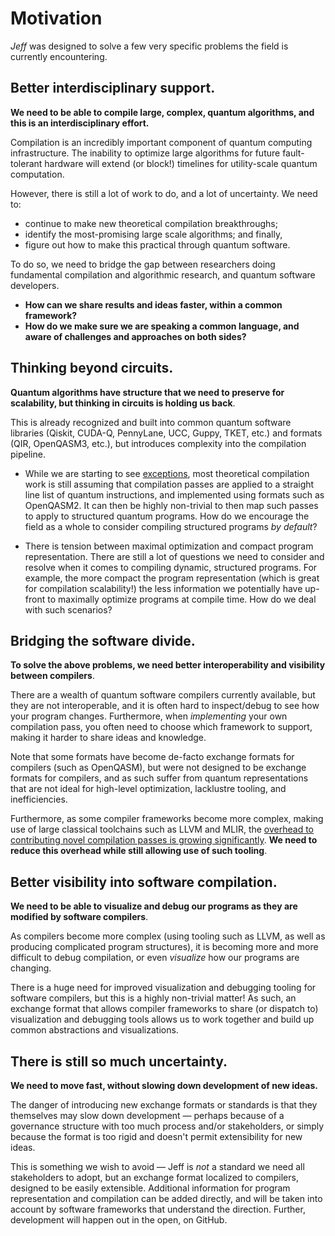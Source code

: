 # Motivation

*Jeff* was designed to solve a few very specific problems the field is currently encountering.

## Better interdisciplinary support.

**We need to be able to compile large, complex, quantum algorithms, and this is an interdisciplinary
effort.**

Compilation is an incredibly important component of quantum computing infrastructure. The inability
to optimize large algorithms for future fault-tolerant hardware will extend (or block!) timelines
for utility-scale quantum computation.

However, there is still a lot of work to do, and a lot of uncertainty. We need to:

- continue to make new theoretical compilation breakthroughs; 
- identify the most-promising large scale algorithms; and finally,
- figure out how to make this practical through quantum software.
  
To do so, we need to bridge the gap between researchers doing fundamental compilation and
algorithmic research, and quantum software developers.

- **How can we share results and ideas faster, within a common framework?**
- **How do we make sure we are speaking a common language, and aware of challenges and approaches
    on both sides?**

## Thinking beyond circuits.

**Quantum algorithms have structure that we need to preserve for scalability, but thinking in
circuits is holding us back**.

This is already recognized and built into common quantum software
libraries (Qiskit, CUDA-Q, PennyLane, UCC, Guppy, TKET, etc.) and formats (QIR, OpenQASM3, etc.),
but introduces complexity into the compilation pipeline.

- While we are starting to see [exceptions](https://arxiv.org/abs/2410.23493), most theoretical
  compilation work is still assuming that compilation passes are applied to a straight line list
  of quantum instructions, and implemented using formats such as OpenQASM2. It can then be highly
  non-trivial to then map such passes to apply to structured quantum programs. How do we
  encourage the field as a whole to consider compiling structured programs *by default*?

- There is tension between maximal optimization and compact program representation. There are
  still a lot of questions we need to consider and resolve when it comes to compiling dynamic,
  structured programs. For example, the more compact the program representation (which is great
  for compilation scalability!) the less information we potentially have up-front to maximally
  optimize programs at compile time. How do we deal with such scenarios?

## Bridging the software divide.

**To solve the above problems, we need better interoperability and visibility between compilers**.

There are a wealth of quantum software compilers currently available, but they are not
interoperable, and it is often hard to inspect/debug to see how your program changes. Furthermore,
when *implementing* your own compilation pass, you often need to choose which framework to support,
making it harder to share ideas and knowledge.

Note that some formats have become de-facto exchange formats for compilers (such as OpenQASM), but
were not designed to be exchange formats for compilers, and as such suffer from quantum
representations that are not ideal for high-level optimization, lacklustre tooling, and
inefficiencies.

Furthermore, as some compiler frameworks become more complex, making use of large classical
toolchains such as LLVM and MLIR, the [overhead to contributing novel compilation passes is growing
significantly](https://arxiv.org/abs/2411.18682). **We need to reduce this overhead while still
allowing use of such tooling**.

## Better visibility into software compilation.

**We need to be able to visualize and debug our programs as they are modified by software compilers**.

As compilers become more complex (using tooling such as LLVM, as well as producing
complicated program structures), it is becoming more and more difficult to debug compilation, or
even *visualize* how our programs are changing.

There is a huge need for improved visualization and debugging tooling for software compilers, but
this is a highly non-trivial matter! As such, an exchange format that allows compiler frameworks to
share (or dispatch to) visualization and debugging tools allows us to work together and build up
common abstractions and visualizations.

## There is still so much uncertainty.

**We need to move fast, without slowing down development of new ideas.**

The danger of introducing new exchange formats or standards is that they themselves may slow down
development — perhaps because of a governance structure with too much process and/or stakeholders,
or simply because the format is too rigid and doesn't permit extensibility for new ideas.

This is something we wish to avoid — Jeff is *not* a standard we need all stakeholders to adopt, but an exchange format localized to compilers, designed to
be easily extensible. Additional information for program representation and compilation can be added
directly, and will be taken into account by software frameworks that understand the direction.
Further, development will happen out in the open, on GitHub.
